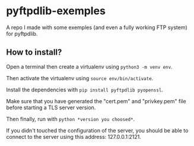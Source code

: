 # pyftpdlib-exemples
A repo I made with some exemples (and even a fully working FTP system) for pyftpdlib.

## How to install?
Open a terminal then create a virtualenv using `python3 -m venv env`.

Then activate the virtualenv using `source env/bin/activate`.

Install the dependencies with `pip install pyftpdlib pyopenssl`.

Make sure that you have generated the "cert.pem" and "privkey.pem" file before starting a TLS server version.

Then finally, run with `python *version you choosed*`.

If you didn't touched the configuration of the server, you should be able to connect to the server using this address: 127.0.0.1:2121.